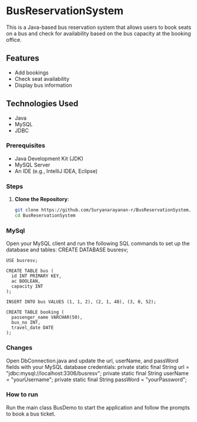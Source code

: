 # BusReservationSystem

This is a Java-based bus reservation system that allows users to book seats on a bus and check for availability based on the bus capacity at the booking office.


## Features
- Add bookings
- Check seat availability
- Display bus information

## Technologies Used
- Java
- MySQL
- JDBC



### Prerequisites
- Java Development Kit (JDK)
- MySQL Server
- An IDE (e.g., IntelliJ IDEA, Eclipse)

### Steps
1. **Clone the Repository**:
   ```bash
   git clone https://github.com/Suryanarayanan-r/BusReservationSystem.git
   cd BusReservationSystem

### MySql
Open your MySQL client and run the following SQL commands to set up the database and tables:
CREATE DATABASE busresv;
```
USE busresv;

CREATE TABLE bus (
  id INT PRIMARY KEY,
  ac BOOLEAN,
  capacity INT
);

INSERT INTO bus VALUES (1, 1, 2), (2, 1, 48), (3, 0, 52);

CREATE TABLE booking (
  passenger_name VARCHAR(50),
  bus_no INT,
  travel_date DATE
);
```
### Changes
Open DbConnection.java and update the url, userName, and passWord fields with your MySQL database credentials:
private static final String url = "jdbc:mysql://localhost:3306/busresv";
private static final String userName = "yourUsername";
private static final String passWord = "yourPassword";

### How to run
Run the main class BusDemo to start the application and follow the prompts to book a bus ticket.

